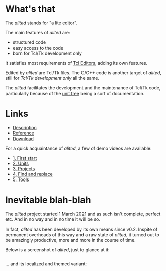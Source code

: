 # What's that

The *alited* stands for "a lite editor".

The main features of *alited* are:

  * structured code 
  * easy access to the code
  * born for Tcl/Tk development only

It satisfies most requirements of [Tcl Editors](https://wiki.tcl-lang.org/Tcl+Editors), adding its own features.

Edited by *alited* are Tcl/Tk files. The C/C++ code is another target of *alited*, still for *Tcl/Tk development only* all the same.

The *alited* facilitates the development and the maintenance of Tcl/Tk code, particularly because of the [unit tree](https://github.com/aplsimple/alited/releases/download/2.Units_alited-1.0.2/2.Units_alited-1.0.2.mp4) being a sort of documentation.

# Links

   * [Description](https://aplsimple.github.io/en/tcl/alited)
   * [Reference](https://aplsimple.github.io/en/tcl/alited/alited.html)
   * [Download](https://chiselapp.com/user/aplsimple/repository/alited/download)

For a quick acquaintance of *alited*, a few of demo videos are available:

   * [1. First start](https://github.com/aplsimple/alited/releases/download/1.Start_alited-1.0/1.Start_alited-1.0.mp4)
   * [2. Units](https://github.com/aplsimple/alited/releases/download/2.Units_alited-1.0.2/2.Units_alited-1.0.2.mp4)
   * [3. Projects](https://github.com/aplsimple/alited/releases/download/3.Projects_alited-1.0/3.Projects_alited-1.0.mp4)
   * [4. Find and replace](https://github.com/aplsimple/alited/releases/download/4.Find_alited-1.0/4.Find_alited-1.0.mp4)
   * [5. Tools](https://github.com/aplsimple/alited/releases/download/5.Tools_alited-1.0/5.Tools_alited-1.0.mp4)

# Inevitable blah-blah

The *alited* project started 1 March 2021 and as such isn't complete, perfect etc. And in no way and in no time it will be so.

In fact, *alited* has been developed by its own means since v0.2. Inspite of permanent overheads of this way and a raw state of *alited*, it turned out to be amazingly productive, more and more in the course of time.

Below is a screenshot of *alited*, just to glance at it:

<img src="https://aplsimple.github.io/en/tcl/alited/files/alited-en.png" class="media" alt="">

... and its localized and themed variant:

<img src="https://aplsimple.github.io/en/tcl/alited/files/alited-ru.png" class="media" alt="">
